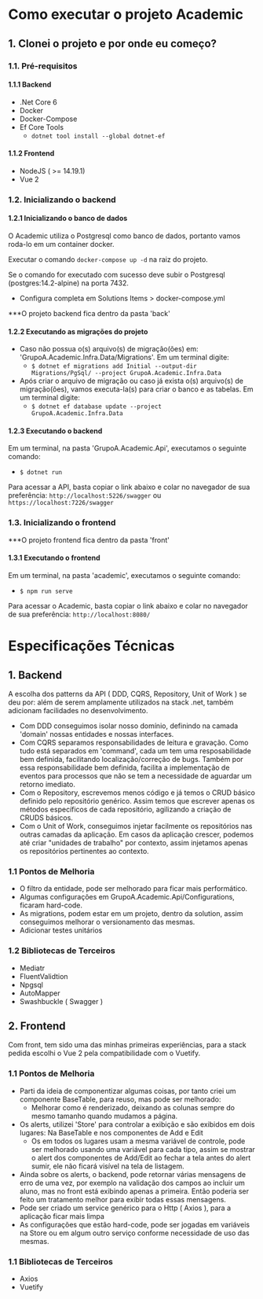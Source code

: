 # Como executar o projeto Academic

## 1. Clonei o projeto e por onde eu começo?

### 1.1. Pré-requisitos
#### 1.1.1 Backend
- .Net Core 6
- Docker
- Docker-Compose
- Ef Core Tools
	- `dotnet tool install --global dotnet-ef`
#### 1.1.2 Frontend
- NodeJS ( >= 14.19.1)
- Vue 2

### 1.2. Inicializando o backend
#### 1.2.1 Inicializando o banco de dados
O Academic utiliza o Postgresql como banco de dados, portanto vamos roda-lo em um container docker.

Executar o comando `docker-compose up -d` na raiz do projeto.

Se o comando for executado com sucesso deve subir o Postgresql (postgres:14.2-alpine) na porta 7432.
- Configura completa em Solutions Items > docker-compose.yml

***O projeto backend fica dentro da pasta 'back'

#### 1.2.2 Executando as migrações do projeto
- Caso não possua o(s) arquivo(s) de migração(ões) em: 'GrupoA.Academic.Infra.Data/Migrations'. Em um terminal digite:
  - `$ dotnet ef migrations add Initial --output-dir Migrations/PgSql/ --project GrupoA.Academic.Infra.Data`
- Após criar o arquivo de migração ou caso já exista o(s) arquivo(s) de migração(ões), vamos executa-la(s) para criar o banco e as tabelas. Em um terminal digite:
  - `$ dotnet ef database update --project GrupoA.Academic.Infra.Data`

#### 1.2.3 Executando o backend
Em um terminal, na pasta 'GrupoA.Academic.Api', executamos o seguinte comando:
- `$ dotnet run`

Para acessar a API, basta copiar o link abaixo e colar no navegador de sua preferência:
`http://localhost:5226/swagger` ou `https://localhost:7226/swagger`

### 1.3. Inicializando o frontend

***O projeto frontend fica dentro da pasta 'front'

#### 1.3.1 Executando o frontend
Em um terminal, na pasta 'academic', executamos o seguinte comando:
- `$ npm run serve`

Para acessar o Academic, basta copiar o link abaixo e colar no navegador de sua preferência:
`http://localhost:8080/`

# Especificações Técnicas

## 1. Backend
A escolha dos patterns da API ( DDD, CQRS, Repository, Unit of Work ) se deu por: além de serem amplamente utilizados na stack .net, também adicionam facilidades no desenvolvimento.
- Com DDD conseguimos isolar nosso domínio, definindo na camada 'domain' nossas entidades e nossas interfaces.
- Com CQRS separamos responsabilidades de leitura e gravação. Como tudo está separados em 'command', cada um tem uma resposabilidade bem definida, facilitando localização/correção de bugs.
Também por essa responsabilidade bem definida, facilita a implementação de eventos para processos que não se tem a necessidade de aguardar um retorno imediato.
- Com o Repository, escrevemos menos código e já temos o CRUD básico definido pelo repositório genérico. Assim temos que escrever apenas os métodos específicos de cada repositório, agilizando  a criação de CRUDS básicos.
- Com o Unit of Work, conseguimos injetar facilmente os repositórios nas outras camadas da aplicação. Em casos da aplicação crescer, podemos até criar "unidades de trabalho" por contexto, assim injetamos apenas os repositórios pertinentes ao contexto.

### 1.1 Pontos de Melhoria
- O filtro da entidade, pode ser melhorado para ficar mais performático.
- Algumas configurações em GrupoA.Academic.Api/Configurations, ficaram hard-code.
- As migrations, podem estar em um projeto, dentro da solution, assim conseguimos melhorar o versionamento das mesmas.
- Adicionar testes unitários

### 1.2 Bibliotecas de Terceiros
- Mediatr
- FluentValidtion
- Npgsql
- AutoMapper
- Swashbuckle ( Swagger )

## 2. Frontend
Com front, tem sido uma das minhas primeiras experiências, para a stack pedida escolhi o Vue 2 pela compatibilidade com o Vuetify.

### 1.1 Pontos de Melhoria
- Parti da ideia de componentizar algumas coisas, por tanto criei um componente BaseTable, para reuso, mas pode ser melhorado:
  - Melhorar como é renderizado, deixando as colunas sempre do mesmo tamanho quando mudamos a página.
- Os alerts, utilizei 'Store' para controlar a exibição e são exibidos em dois lugares: Na BaseTable e nos componentes de Add e Edit
  - Os em todos os lugares usam a mesma variável de controle, pode ser melhorado usando uma variável para cada tipo, assim se mostrar o alert dos componentes de Add/Edit ao fechar a tela antes do alert sumir, ele não ficará visível na tela de listagem.
- Ainda sobre os alerts, o backend, pode retornar várias mensagens de erro de uma vez, por exemplo na validação dos campos ao incluir um aluno, mas no front está exibindo apenas a primeira. Então poderia ser feito um tratamento melhor para exibir todas essas mensagens.
- Pode ser criado um service genérico para o Http ( Axios ), para a aplicação ficar mais limpa
- As configurações que estão hard-code, pode ser jogadas em variáveis na Store ou em algum outro serviço conforme necessidade de uso das mesmas.

### 1.1 Bibliotecas de Terceiros
- Axios
- Vuetify